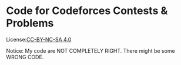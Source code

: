 # Code for Codeforces Contests & Problems

License:[CC-BY-NC-SA 4.0](https://creativecommons.org/licenses/by-nc-sa/4.0/)

Notice: My code are NOT COMPLETELY RIGHT. There might be some WRONG CODE.